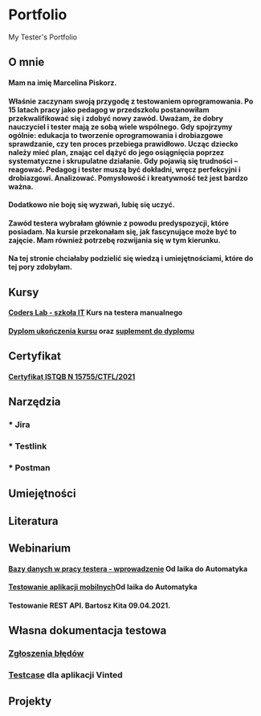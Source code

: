 # Portfolio
My Tester's Portfolio
## O mnie
#### Mam na imię Marcelina Piskorz. 
#### Właśnie zaczynam swoją przygodę z testowaniem oprogramowania. Po 15 latach pracy jako pedagog w przedszkolu postanowiłam przekwalifikować się i zdobyć nowy zawód. Uważam, że dobry nauczyciel i tester mają ze sobą wiele wspólnego. Gdy spojrzymy ogólnie: edukacja to tworzenie oprogramowania i drobiazgowe sprawdzanie, czy ten proces przebiega prawidłowo. Ucząc dziecko należy mieć plan, znając cel dążyć do jego osiągnięcia poprzez **systematyczne i skrupulatne działanie**. Gdy pojawią się trudności – reagować. Pedagog i tester muszą być **dokładni, wręcz perfekcyjni i drobiazgowi**. **Analizować**. **Pomysłowość i kreatywność** też jest bardzo ważna. 
#### Dodatkowo nie boję się wyzwań, **lubię się uczyć**. 
#### Zawód testera wybrałam głównie z powodu predyspozycji, które posiadam. Na kursie przekonałam się, jak fascynujące może być to zajęcie. Mam również potrzebę rozwijania się w tym kierunku.
#### Na tej stronie chciałaby podzielić się wiedzą i umiejętnościami, które do tej pory zdobyłam.

## Kursy
#### [Coders Lab - szkoła IT](https://coderslab.pl/pl/kurs/tester-manualny/o-kursie) Kurs na testera manualnego
#### [Dyplom ukończenia kursu](https://drive.google.com/file/d/1m4wRsMrRVQogBov6b3vWWNeuBYiZMbXO/view?usp=sharing) oraz [suplement do dyplomu](https://drive.google.com/file/d/1729QDjJuJlWAnMryfiQy_B1JVfL9uZO4/view?usp=sharing)
## Certyfikat
#### [Certyfikat ISTQB N 15755/CTFL/2021](https://drive.google.com/file/d/1elZIjoqC6ge8nG3QZ_dciNjJV-LFC3Yn/view?usp=sharing)
## Narzędzia 

### * Jira
### * Testlink
### * Postman

## Umiejętności

## Literatura

## Webinarium
#### [Bazy danych w pracy testera - wprowadzenie](https://www.facebook.com/events/503041577357983/) Od laika do Automatyka 
#### [Testowanie aplikacji mobilnych](https://www.facebook.com/events/743698053212737/)Od laika do Automatyka
#### Testowanie REST API. Bartosz Kita 09.04.2021.
## Własna dokumentacja testowa
### [Zgłoszenia błędów](https://drive.googlehttps://drive.google.com/file/d/1dRaiVILwkgOmSJsiRX1PYvwsjKx0HHnm/view?usp=sharing.com/file/d/1_IoIERpTGLD00r8zAMtm8mt9u11dOxwT/view?usp=sharing)
### [Testcase](https://drive.google.com/file/d/1dRaiVILwkgOmSJsiRX1PYvwsjKx0HHnm/view?usp=sharing) dla aplikacji Vinted
## Projekty

